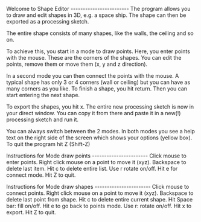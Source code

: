Welcome to Shape Editor ------------------------
The program allows you to draw and edit shapes in 3D, e.g. a space ship. 
The shape can then be exported as a processing sketch.

The entire shape consists of many shapes, like the walls, the ceiling and so on.

To achieve this, you start in a mode to draw points. Here, you enter points with the mouse.
These are the corners of the shapes. 
You can edit the points, remove them or move them (x, y and z direction).

In a second mode you can then connect the points with the mouse.
A typical shape has only 3 or 4 corners (wall or ceiling) but you can have as many corners as you like. 
To finish a shape, you hit return.
Then you can start entering the next shape. 

To export the shapes, you hit x. The entire new processing sketch is now in your direct window.
You can copy it from there and paste it in a new(!) processing sketch and run it.

You can always switch between the 2 modes. 
In both modes you see a help text on the right side of the screen which shows your options (yellow box). 
To quit the program hit Z (Shift-Z)

Instructions for Mode draw points -----------------------
Click mouse to enter points.
Right click mouse on a point to move it (xyz).
Backspace to delete last item.
Hit c to delete entire list.
Use r rotate on/off.
Hit e for connect mode.
Hit Z to quit.

Instructions for Mode draw shapes -----------------------
Click mouse to connect points.
Right click mouse on a point to move it (xyz).
Backspace to delete last point from shape.
Hit c to delete entire current shape.
Hit Space bar: fill on/off.
Hit e to go back to points mode.
Use r: rotate on/off.
Hit x to export.
Hit Z to quit.

